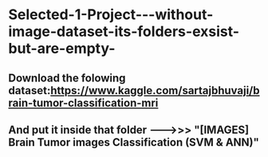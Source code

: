 # Selected-1-Project---without-image-dataset-its-folders-exsist-but-are-empty-
## Download the folowing dataset:https://www.kaggle.com/sartajbhuvaji/brain-tumor-classification-mri
## And put it inside that folder --->>> "[IMAGES] Brain Tumor images Classification (SVM & ANN)"
